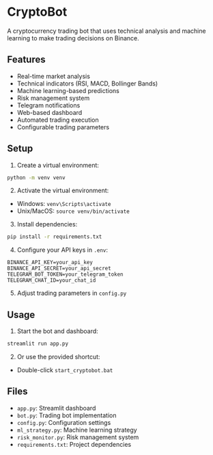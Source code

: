 # CryptoBot

A cryptocurrency trading bot that uses technical analysis and machine learning to make trading decisions on Binance.

## Features

- Real-time market analysis
- Technical indicators (RSI, MACD, Bollinger Bands)
- Machine learning-based predictions
- Risk management system
- Telegram notifications
- Web-based dashboard
- Automated trading execution
- Configurable trading parameters

## Setup

1. Create a virtual environment:
```bash
python -m venv venv
```

2. Activate the virtual environment:
- Windows: `venv\Scripts\activate`
- Unix/MacOS: `source venv/bin/activate`

3. Install dependencies:
```bash
pip install -r requirements.txt
```

4. Configure your API keys in `.env`:
```
BINANCE_API_KEY=your_api_key
BINANCE_API_SECRET=your_api_secret
TELEGRAM_BOT_TOKEN=your_telegram_token
TELEGRAM_CHAT_ID=your_chat_id
```

5. Adjust trading parameters in `config.py`

## Usage

1. Start the bot and dashboard:
```bash
streamlit run app.py
```

2. Or use the provided shortcut:
- Double-click `start_cryptobot.bat`

## Files

- `app.py`: Streamlit dashboard
- `bot.py`: Trading bot implementation
- `config.py`: Configuration settings
- `ml_strategy.py`: Machine learning strategy
- `risk_monitor.py`: Risk management system
- `requirements.txt`: Project dependencies
